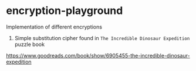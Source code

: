 # encryption-playground
Implementation of different encryptions

1. Simple substitution cipher found in `The Incredible Dinosaur Expedition` puzzle book

https://www.goodreads.com/book/show/6905455-the-incredible-dinosaur-expedition

